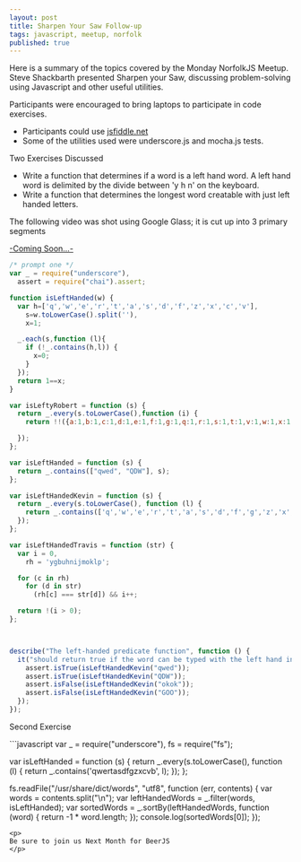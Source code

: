 ```yaml
---
layout: post
title: Sharpen Your Saw Follow-up
tags: javascript, meetup, norfolk
published: true
---
```


Here is a summary of the topics covered by the Monday NorfolkJS Meetup. Steve Shackbarth presented Sharpen your Saw, discussing problem-solving using Javascript and other useful utilities.

Participants were encouraged to bring laptops to participate in code exercises.
+ Participants could use <a href="http://jsfiddle.net">jsfiddle.net</a>
+ Some of the utilities used were underscore.js and mocha.js tests.

Two Exercises Discussed
+ Write a function that determines if a word is a left hand word. A left hand word is delimited by the divide between 'y h n' on the keyboard.
+ Write a function that determines the longest word creatable with just left handed letters.

<p>The following video was shot using Google Glass; it is cut up into 3 primary segments</p>
<a href="#">-Coming Soon...-</a>


```javascript
/* prompt one */
var _ = require("underscore"),
  assert = require("chai").assert;

function isLeftHanded(w) {
  var h=['q','w','e','r','t','a','s','d','f','z','x','c','v'],
    s=w.toLowerCase().split(''),
    x=1;

  _.each(s,function (l){
    if (!_.contains(h,l)) {
      x=0;
    }
  });
  return 1==x;
}

var isLeftyRobert = function (s) {
  return _.every(s.toLowerCase(),function (i) {
    return !!({a:1,b:1,c:1,d:1,e:1,f:1,g:1,q:1,r:1,s:1,t:1,v:1,w:1,x:1,z:1}[i]);

  });
};

var isLeftHanded = function (s) {
  return _.contains(["qwed", "QDW"], s);
};

var isLeftHandedKevin = function (s) {
  return _.every(s.toLowerCase(), function (l) {
    return _.contains(['q','w','e','r','t','a','s','d','f','g','z','x','c','v','b'], l);
  });
};

var isLeftHandedTravis = function (str) {
  var i = 0,
    rh = 'ygbuhnijmoklp';

  for (c in rh)
    for (d in str)
      (rh[c] === str[d]) && i++;

  return !(i > 0);
};



describe("The left-handed predicate function", function () {
  it("should return true if the word can be typed with the left hand in qwerty", function () {
    assert.isTrue(isLeftHandedKevin("qwed"));
    assert.isTrue(isLeftHandedKevin("QDW"));
    assert.isFalse(isLeftHandedKevin("okok"));
    assert.isFalse(isLeftHandedKevin("GOO"));
  });
});
```

<p> Second Exercise</p>
```javascript
var _ = require("underscore"),
  fs = require("fs");

var isLeftHanded = function (s) {
  return _.every(s.toLowerCase(), function (l) {
    return _.contains('qwertasdfgzxcvb', l);
  });
};

fs.readFile("/usr/share/dict/words", "utf8", function (err, contents) {
  var words = contents.split("\n");
  var leftHandedWords = _.filter(words, isLeftHanded);
  var sortedWords = _.sortBy(leftHandedWords, function (word) {
    return -1 * word.length;
  });
  console.log(sortedWords[0]);
});
```
<p>
Be sure to join us Next Month for BeerJS
</p>
